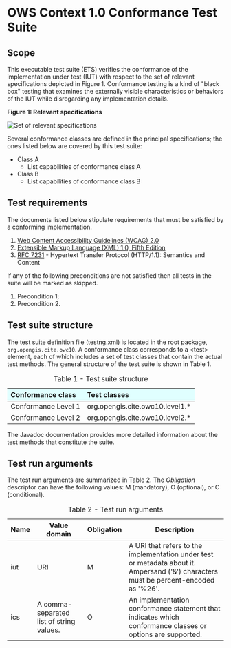
# OWS Context 1.0 Conformance Test Suite

## Scope

This executable test suite (ETS) verifies the conformance of the implementation 
under test (IUT) with respect to the set of relevant specifications depicted in 
Figure 1. Conformance testing is a kind of "black box" testing that examines the 
externally visible characteristics or behaviors of the IUT while disregarding 
any implementation details.

**Figure 1: Relevant specifications**

![Set of relevant specifications](img/specifications.png)

Several conformance classes are defined in the principal specifications; the ones 
listed below are covered by this test suite:

* Class A 
    - List capabilities of conformance class A
* Class B 
    - List capabilities of conformance class B


## Test requirements

The documents listed below stipulate requirements that must be satisfied by a 
conforming implementation.

1. [Web Content Accessibility Guidelines (WCAG) 2.0](http://www.w3.org/TR/WCAG20/)
2. [Extensible Markup Language (XML) 1.0, Fifth Edition](http://www.w3.org/TR/xml/)
3. [RFC 7231](https://tools.ietf.org/html/rfc7231) - Hypertext Transfer Protocol 
(HTTP/1.1): Semantics and Content 

If any of the following preconditions are not satisfied then all tests in the 
suite will be marked as skipped.

1. Precondition 1;
2. Precondition 2.


## Test suite structure

The test suite definition file (testng.xml) is located in the root package, 
`org.opengis.cite.owc10`. A conformance class corresponds to a &lt;test&gt; element, each 
of which includes a set of test classes that contain the actual test methods. 
The general structure of the test suite is shown in Table 1.

<table>
  <caption>Table 1 - Test suite structure</caption>
  <thead>
    <tr style="text-align: left; background-color: LightCyan">
      <th>Conformance class</th>
      <th>Test classes</th>
    </tr>
  </thead>
  <tbody>
    <tr>
      <td>Conformance Level 1</td>
      <td>org.opengis.cite.owc10.level1.*</td>
    </tr>
    <tr>
      <td>Conformance Level 2</td>
      <td>org.opengis.cite.owc10.level2.*</td>
    </tr>
  </tbody>
</table>

The Javadoc documentation provides more detailed information about the test 
methods that constitute the suite.


## Test run arguments

The test run arguments are summarized in Table 2. The _Obligation_ descriptor can 
have the following values: M (mandatory), O (optional), or C (conditional).

<table>
	<caption>Table 2 - Test run arguments</caption>
	<thead>
    <tr>
      <th>Name</th>
      <th>Value domain</th>
	    <th>Obligation</th>
	    <th>Description</th>
    </tr>
  </thead>
	<tbody>
    <tr>
      <td>iut</td>
      <td>URI</td>
      <td>M</td>
      <td>A URI that refers to the implementation under test or metadata about it.
    Ampersand ('&amp;') characters must be percent-encoded as '%26'.</td>
    </tr>
	  <tr>
      <td>ics</td>
      <td>A comma-separated list of string values.</td>
      <td>O</td>
      <td>An implementation conformance statement that indicates which conformance 
      classes or options are supported.</td>
    </tr>
	</tbody>
</table>
